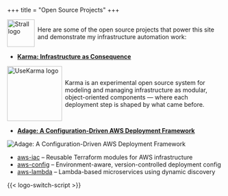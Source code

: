 +++
title = "Open Source Projects"
+++

<p style="display: flex; align-items: center; gap: 0.5em;">
  <img
    class="theme-switch-logo"
    src="/assets/logo/logo-300x300.png"
    data-light="/assets/logo/logo-300x300.png"
    data-dark="/assets/logo/logo-300x300-inverted.png"
    style="width: 64px; height: 64px;"
    alt="Strall logo">
  <span>
    Here are some of the open source projects that power this site and demonstrate my infrastructure automation work:
  </span>
</p>

- [**Karma: Infrastructure as Consequence**](https://usekarma.dev/)

<p style="display: flex; align-items: center; gap: 0.5em;">
  <img
    class="theme-switch-logo"
    src="/assets/logo/usekarma_light_300.png"
    data-light="/assets/logo/usekarma_light_300.png"
    data-dark="/assets/logo/usekarma_dark_300.png"
    style="width: 128px; height: 128px;"
    alt="UseKarma logo">
  <span>
    Karma is an experimental open source system for modeling and managing infrastructure as modular, object-oriented components — where each deployment step is shaped by what came before.
  </span>
</p>

- [**Adage: A Configuration-Driven AWS Deployment Framework**](https://adage.usekarma.dev/)

![Adage: A Configuration-Driven AWS Deployment Framework](/img/adage-system-diagram.png)

- [aws-iac](https://github.com/usekarma/aws-iac) – Reusable Terraform modules for AWS infrastructure
- [aws-config](https://github.com/usekarma/aws-config) – Environment-aware, version-controlled deployment config
- [aws-lambda](https://github.com/usekarma/aws-lambda) – Lambda-based microservices using dynamic discovery

{{< logo-switch-script >}}
